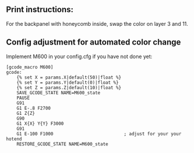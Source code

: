 ## Print instructions:
For the backpanel with honeycomb inside, swap the color on layer 3 and 11.

## Config adjustment for automated color change
Implement M600 in your config.cfg if you have not done yet:
```
[gcode_macro M600]
gcode:
    {% set X = params.X|default(50)|float %}
    {% set Y = params.Y|default(0)|float %}
    {% set Z = params.Z|default(10)|float %}
    SAVE_GCODE_STATE NAME=M600_state
    PAUSE
    G91
    G1 E-.8 F2700
    G1 Z{Z}
    G90
    G1 X{X} Y{Y} F3000
    G91
    G1 E-100 F1000                           ; adjust for your your hotend
    RESTORE_GCODE_STATE NAME=M600_state
```
